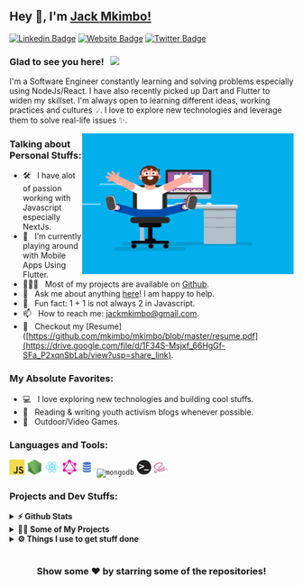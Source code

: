 ## Hey 👋, I'm [Jack Mkimbo!](https://github.com/mkimbo/)

[![Linkedin Badge](https://img.shields.io/badge/-LinkedIn-0e76a8?style=flat-square&logo=Linkedin&logoColor=white)](https://linkedin.com/in/jackmkimbo)
[![Website Badge](https://img.shields.io/badge/Website-3b5998?style=flat-square&logo=google-chrome&logoColor=white)](https://jackmkimbo.netlify.app/)
[![Twitter Badge](https://img.shields.io/badge/-Twitter-00acee?style=flat-square&logo=Twitter&logoColor=white)](https://twitter.com/JackMkimbo)

### Glad to see you here! &nbsp; ![](https://visitor-badge.glitch.me/badge?page_id=mkimbo.mkimbo&style=flat-square&color=0088cc)

I'm a Software Engineer constantly learning and solving problems especially using NodeJs/React. I have also recently picked up Dart and Flutter to widen my skillset. I'm always open to learning different ideas, working practices and cultures 💡. I love to explore new technologies and leverage them to solve real-life issues ✨.

<img align="right" height="250" width="375" alt="" src="https://raw.githubusercontent.com/mkimbo/mkimbo/master/gifs/coder.gif" />

### Talking about Personal Stuffs:

- 🛠 &nbsp; I have alot of passion working with Javascript especially NextJs.
- 🚀 &nbsp; I’m currently playing around with Mobile Apps Using Flutter.
- 👨🏻‍💻 &nbsp; Most of my projects are available on [Github](https://github.com/mkimbo).
- 💬 &nbsp; Ask me about anything [here](https://github.com/mkimbo/mkimbo/issues/)! I am happy to help.
- 👾 &nbsp; Fun fact: 1 + 1 is not always 2 in Javascript.
- 📫 &nbsp; How to reach me: jackmkimbo@gmail.com.
- 📝 &nbsp; Checkout my [Resume]([https://github.com/mkimbo/mkimbo/blob/master/resume.pdf](https://drive.google.com/file/d/1F34S-Msjxf_66HgGf-SFa_P2xqnSbLab/view?usp=share_link).

### My Absolute Favorites:

- 💻 &nbsp; I love exploring new technologies and building cool stuffs.
- 📰 &nbsp; Reading & writing youth activism blogs whenever possible.
- 🍕 &nbsp; Outdoor/Video Games.

### Languages and Tools:

<code><img height="27" src="https://raw.githubusercontent.com/github/explore/80688e429a7d4ef2fca1e82350fe8e3517d3494d/topics/javascript/javascript.png" alt="javascript"></code>
<code><img height="27" src="https://raw.githubusercontent.com/github/explore/80688e429a7d4ef2fca1e82350fe8e3517d3494d/topics/nodejs/nodejs.png" alt="nodejs"></code>
<code><img height="27" src="https://raw.githubusercontent.com/github/explore/80688e429a7d4ef2fca1e82350fe8e3517d3494d/topics/react/react.png" alt="react"></code>
<code><img height="27" src="https://raw.githubusercontent.com/github/explore/80688e429a7d4ef2fca1e82350fe8e3517d3494d/topics/graphql/graphql.png" alt="graphql"></code>
<code><img height="27" src="https://raw.githubusercontent.com/github/explore/80688e429a7d4ef2fca1e82350fe8e3517d3494d/topics/sql/sql.png" alt="sql"></code>
<code><img height="27" src="https://encrypted-tbn0.gstatic.com/images?q=tbn%3AANd9GcSTTzPAw-55ssm1Im594xYZ9eRQu2JylrkYLg&usqp=CAU" alt="mongodb"></code>
<code><img height="27" src="https://raw.githubusercontent.com/github/explore/80688e429a7d4ef2fca1e82350fe8e3517d3494d/topics/terminal/terminal.png" alt="terminal"></code>
<code><img height="25" src="https://raw.githubusercontent.com/github/explore/80688e429a7d4ef2fca1e82350fe8e3517d3494d/topics/sass/sass.png" alt="sass"></code>

### Projects and Dev Stuffs:

<details>	
  <summary><b>⚡ Github Stats</b></summary>

<img height="180em" src="https://github-readme-stats.vercel.app/api?username=mkimbo&show_icons=true&hide_border=true" />
<img height="180em" src="https://github-readme-stats.vercel.app/api/top-langs/?username=mkimbo&exclude_repo=KNN-Image-Classification&show_icons=true&hide_border=true&layout=compact&langs_count=8"/>
</details>

<details>
  <summary><b>🧑‍🚀 Some of My Projects</b></summary>

  <br />
  <table>
    <thead align="center">
      <tr border: none;>
        <td><b>💻 Projects</b></td>
        <td><b>🌟 Stars</b></td>
        <td><b>🍴 Forks</b></td>
        <td><b>🐛 Issues</b></td>
        <td><b>🔔 Pull Requests</b></td>
        <td><b>👨‍💻 Language</b></td>
      </tr>
    </thead>
    <tbody>
	    <tr>
	      <td><a href="https://github.com/mkimbo/mispas/"><b>🚀 Missing Person Alert System</b></a></td>
        <td><img alt="Stars" src="https://img.shields.io/github/stars/mkimbo/mispas?style=flat-square&labelColor=343b41"/></td>
        <td><img alt="Forks" src="https://img.shields.io/github/forks/mkimbo/mispas?style=flat-square&labelColor=343b41"/></td>
        <td><img alt="Issues" src="https://img.shields.io/github/issues/mkimbo/mispas?style=flat-square"/></td>
        <td><img alt="Pull Requests" src="https://img.shields.io/github/issues-pr/mkimbo/mispas?style=flat-square"/></td>
        <td><img alt="Language" src="https://img.shields.io/github/languages/top/mkimbo/mispas?label=javascript&style=flat-square"/></td> 
      </tr>
      <tr>
      <tr>
	      <td><a href="https://github.com/mkimbo/mern-project-client/"><b>🚀 MERN Application</b></a></td>
        <td><img alt="Stars" src="https://img.shields.io/github/stars/mkimbo/mern-project-client?style=flat-square&labelColor=343b41"/></td>
        <td><img alt="Forks" src="https://img.shields.io/github/forks/mkimbo/mern-project-client?style=flat-square&labelColor=343b41"/></td>
        <td><img alt="Issues" src="https://img.shields.io/github/issues/mkimbo/mern-project-client?style=flat-square"/></td>
        <td><img alt="Pull Requests" src="https://img.shields.io/github/issues-pr/mkimbo/mern-project-client?style=flat-square"/></td>
        <td><img alt="Language" src="https://img.shields.io/github/languages/top/mkimbo/mern-project-client?label=javascript&style=flat-square"/></td> 
      </tr>
      <tr>
	      <td><a href="https://github.com/mkimbo/hyblog-final"><b>🚀 JAMStack blog Application</b></a></td>
        <td><img alt="Stars" src="https://img.shields.io/github/stars/mkimbo/hyblog-final?style=flat-square&labelColor=343b41"/></td>
        <td><img alt="Forks" src="https://img.shields.io/github/forks/mkimbo/hyblog-final?style=flat-square&labelColor=343b41"/></td>
        <td><img alt="Issues" src="https://img.shields.io/github/issues/mkimbo/hyblog-final?style=flat-square"/></td>
        <td><img alt="Pull Requests" src="https://img.shields.io/github/issues-pr/mkimbo/hyblog-final?style=flat-square"/></td>
        <td><img alt="Language" src="https://img.shields.io/github/languages/top/mkimbo/hyblog-final?label=javascript&style=flat-square"/></td> 
      </tr>
      <tr>
	      <td><a href="https://github.com/mkimbo/colosoulmusic"><b>🚀 colosoulmusic</b></a></td>
        <td><img alt="Stars" src="https://img.shields.io/github/stars/mkimbo/colosoulmusic?style=flat-square&labelColor=343b41"/></td>
        <td><img alt="Forks" src="https://img.shields.io/github/forks/mkimbo/colosoulmusic?style=flat-square&labelColor=343b41"/></td>
        <td><img alt="Issues" src="https://img.shields.io/github/issues/mkimbo/colosoulmusic?style=flat-square"/></td>
        <td><img alt="Pull Requests" src="https://img.shields.io/github/issues-pr/mkimbo/colosoulmusic?style=flat-square"/></td>
        <td><img alt="Language" src="https://img.shields.io/github/languages/top/mkimbo/colosoulmusic?style=flat-square"/></td>
      </tr>
      <tr>
	      <td><a href="https://github.com/mkimbo/mkimbo-personal-website"><b>🚀 Portfolio site</b></a></td>
        <td><img alt="Stars" src="https://img.shields.io/github/stars/mkimbo/mkimbo-personal-website?style=flat-square&labelColor=343b41"/></td>
        <td><img alt="Forks" src="https://img.shields.io/github/forks/mkimbo/mkimbo-personal-website?style=flat-square&labelColor=343b41"/></td>
        <td><img alt="Issues" src="https://img.shields.io/github/issues/mkimbo/mkimbo-personal-website?style=flat-square"/></td>
        <td><img alt="Pull Requests" src="https://img.shields.io/github/issues-pr/mkimbo/mkimbo-personal-website?style=flat-square"/></td>
        <td><img alt="Language" src="https://img.shields.io/github/languages/top/mkimbo/mkimbo-personal-website?label=javascript&style=flat-square"/></td>
      </tr>
      
      
    </tbody>
  </table>
  <br />
</details>
 
<details>	
  <br />
  <summary><b>⚙️ Things I use to get stuff done</b></summary>
  	<ul>
  	    <li><b>OS:</b> Windows 10</li>
	    <li><b>Desktop: </b> Lenovo i7</li>
  	    <li><b>Browser: </b> Firefox Developer Edition, Google Chrome</li>
	    <li><b>Code Editor:</b> VSCode, Android Studio</li>
	    <li><b>To Stay Updated:</b> Dev.to, Medium and Twitter</li>
	    <br />
	</ul>	
</details>

#

<div align="center">

### Show some ❤️ by starring some of the repositories!

</div>
